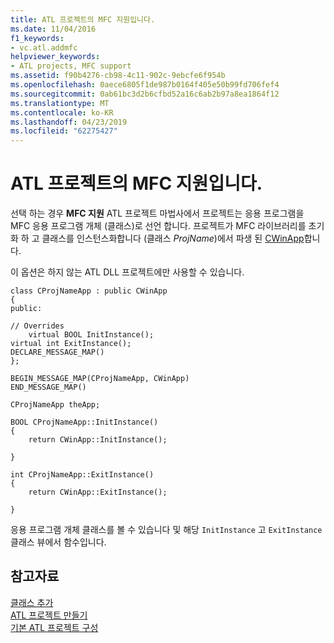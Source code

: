 ```yaml
---
title: ATL 프로젝트의 MFC 지원입니다.
ms.date: 11/04/2016
f1_keywords:
- vc.atl.addmfc
helpviewer_keywords:
- ATL projects, MFC support
ms.assetid: f90b4276-cb98-4c11-902c-9ebcfe6f954b
ms.openlocfilehash: 0aece6805f1de987b0164f405e50b99fd706fef4
ms.sourcegitcommit: 0ab61bc3d2b6cfbd52a16c6ab2b97a8ea1864f12
ms.translationtype: MT
ms.contentlocale: ko-KR
ms.lasthandoff: 04/23/2019
ms.locfileid: "62275427"
---
```

# <a name="mfc-support-in-atl-projects"></a>ATL 프로젝트의 MFC 지원입니다.

선택 하는 경우 **MFC 지원** ATL 프로젝트 마법사에서 프로젝트는 응용 프로그램을 MFC 응용 프로그램 개체 (클래스)로 선언 합니다. 프로젝트가 MFC 라이브러리를 초기화 하 고 클래스를 인스턴스화합니다 (클래스 *ProjName*)에서 파생 된 [CWinApp](../../mfc/reference/cwinapp-class.md)합니다.

이 옵션은 하지 않는 ATL DLL 프로젝트에만 사용할 수 있습니다.

```
class CProjNameApp : public CWinApp
{
public:

// Overrides
    virtual BOOL InitInstance();
virtual int ExitInstance();
DECLARE_MESSAGE_MAP()
};

BEGIN_MESSAGE_MAP(CProjNameApp, CWinApp)
END_MESSAGE_MAP()

CProjNameApp theApp;

BOOL CProjNameApp::InitInstance()
{
    return CWinApp::InitInstance();

}

int CProjNameApp::ExitInstance()
{
    return CWinApp::ExitInstance();

}
```

응용 프로그램 개체 클래스를 볼 수 있습니다 및 해당 `InitInstance` 고 `ExitInstance` 클래스 뷰에서 함수입니다.

## <a name="see-also"></a>참고자료

[클래스 추가](../../ide/adding-a-class-visual-cpp.md)<br/>
[ATL 프로젝트 만들기](../../atl/reference/creating-an-atl-project.md)<br/>
[기본 ATL 프로젝트 구성](../../atl/reference/default-atl-project-configurations.md)
